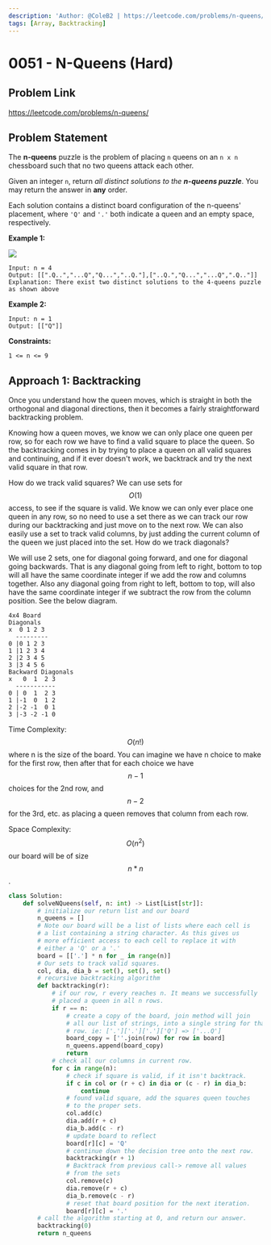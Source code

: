 ```yaml
---
description: 'Author: @ColeB2 | https://leetcode.com/problems/n-queens/'
tags: [Array, Backtracking]
---
```


# 0051 - N-Queens (Hard)

## Problem Link

https://leetcode.com/problems/n-queens/

## Problem Statement

The **n-queens** puzzle is the problem of placing `n` queens on an `n x n` chessboard such that no two queens attack each other.

Given an integer `n`, return _all distinct solutions to the **n-queens puzzle**_. You may return the answer in **any** order.

Each solution contains a distinct board configuration of the n-queens' placement, where `'Q'` and `'.'` both indicate a queen and an empty space, respectively.

**Example 1:**

![](https://assets.leetcode.com/uploads/2020/11/13/queens.jpg)

```
Input: n = 4
Output: [[".Q..","...Q","Q...","..Q."],["..Q.","Q...","...Q",".Q.."]]
Explanation: There exist two distinct solutions to the 4-queens puzzle as shown above
```

**Example 2:**

```
Input: n = 1
Output: [["Q"]]
```

**Constraints:**

`1 <= n <= 9`

## Approach 1: Backtracking

Once you understand how the queen moves, which is straight in both the orthogonal and diagonal directions, then it becomes a fairly straightforward backtracking problem.

Knowing how a queen moves, we know we can only place one queen per row, so for each row we have to find a valid square to place the queen. So the backtracking comes in by trying to place a queen on all valid squares and continuing, and if it ever doesn't work, we backtrack and try the next valid square in that row.

How do we track valid squares? We can use sets for $$O(1)$$ access, to see if the square is valid. We know we can only ever place one queen in any row, so no need to use a set there as we can track our row during our backtracking and just move on to the next row. We can also easily use a set to track valid columns, by just adding the current column of the queen we just placed into the set. How do we track diagonals?

We will use 2 sets, one for diagonal going forward, and one for diagonal going backwards. That is any diagonal going from left to right, bottom to top will all have the same coordinate integer if we add the row and columns together. Also any diagonal going from right to left, bottom to top, will also have the same coordinate integer if we subtract the row from the column position. See the below diagram.

```
4x4 Board
Diagonals
x  0 1 2 3
  ---------
0 |0 1 2 3
1 |1 2 3 4
2 |2 3 4 5
3 |3 4 5 6
Backward Diagonals
x   0  1  2 3
  -----------
0 | 0  1  2 3
1 |-1  0  1 2
2 |-2 -1  0 1
3 |-3 -2 -1 0
```

Time Complexity: $$O(n!)$$ where n is the size of the board. You can imagine we have n choice to make for the first row, then after that for each choice we have $$n-1$$ choices for the 2nd row, and $$n-2$$ for the 3rd, etc. as placing a queen removes that column from each row.

Space Complexity: $$O(n^2)$$ our board will be of size $$n*n$$.

<Tabs>
<TabItem value="python" label="Python">
<SolutionAuthor name="@ColeB2"/>

```py
class Solution:
    def solveNQueens(self, n: int) -> List[List[str]]:
        # initialize our return list and our board
        n_queens = []
        # Note our board will be a list of lists where each cell is
        # a list containing a string character. As this gives us
        # more efficient access to each cell to replace it with
        # either a 'Q' or a '.'
        board = [['.'] * n for _ in range(n)]
        # Our sets to track valid squares.
        col, dia, dia_b = set(), set(), set()
        # recursive backtracking algorithm
        def backtracking(r):
            # if our row, r every reaches n. It means we successfully
            # placed a queen in all n rows.
            if r == n:
                # create a copy of the board, join method will join
                # all our list of strings, into a single string for that
                # row. ie: ['.']['.']['.']['Q'] => ['...Q']
                board_copy = [''.join(row) for row in board]
                n_queens.append(board_copy)
                return
            # check all our columns in current row.
            for c in range(n):
                # check if square is valid, if it isn't backtrack.
                if c in col or (r + c) in dia or (c - r) in dia_b:
                    continue
                # found valid square, add the squares queen touches
                # to the proper sets.
                col.add(c)
                dia.add(r + c)
                dia_b.add(c - r)
                # update board to reflect
                board[r][c] = 'Q'
                # continue down the decision tree onto the next row.
                backtracking(r + 1)
                # Backtrack from previous call-> remove all values
                # from the sets
                col.remove(c)
                dia.remove(r + c)
                dia_b.remove(c - r)
                # reset that board position for the next iteration.
                board[r][c] = '.'
        # call the algorithm starting at 0, and return our answer.
        backtracking(0)
        return n_queens

```

</TabItem>
</Tabs>
